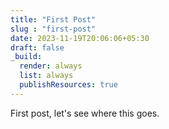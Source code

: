 ```yaml
---
title: "First Post"
slug : "first-post"
date: 2023-11-19T20:06:06+05:30
draft: false
_build:
  render: always
  list: always
  publishResources: true
---
```

First post, let's see where this goes.

